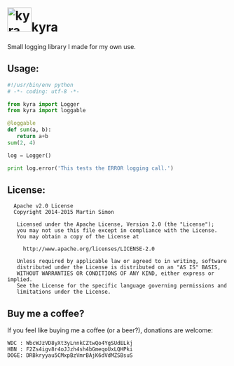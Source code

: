 <h1><img src="https://raw.githubusercontent.com/c0ding/kyra/master/doc/kyra.png" height=55 alt="kyra" title="kyra">kyra</h1>

Small logging library I made for my own use.
    
## Usage:

```python
#!/usr/bin/env python
# -*- coding: utf-8 -*-

from kyra import Logger
from kyra import loggable

@loggable
def sum(a, b):
   return a+b
sum(2, 4)

log = Logger()

print log.error('This tests the ERROR logging call.')

```

## License:

```
  Apache v2.0 License
  Copyright 2014-2015 Martin Simon

   Licensed under the Apache License, Version 2.0 (the "License");
   you may not use this file except in compliance with the License.
   You may obtain a copy of the License at

     http://www.apache.org/licenses/LICENSE-2.0

   Unless required by applicable law or agreed to in writing, software
   distributed under the License is distributed on an "AS IS" BASIS,
   WITHOUT WARRANTIES OR CONDITIONS OF ANY KIND, either express or implied.
   See the License for the specific language governing permissions and
   limitations under the License.

```

## Buy me a coffee?

If you feel like buying me a coffee (or a beer?), donations are welcome:

```
WDC : WbcWJzVD8yXt3yLnnkCZtwQo4YgSUdELkj
HBN : F2Zs4igv8r4oJJzh4sh4bGmeqoUxLQHPki
DOGE: DRBkryyau5CMxpBzVmrBAjK6dVdMZSBsuS
```
